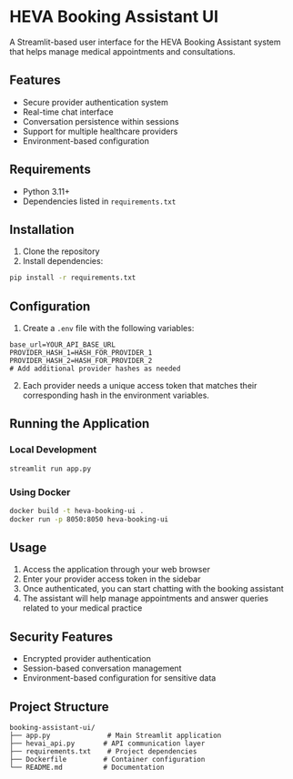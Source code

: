 # HEVA Booking Assistant UI

A Streamlit-based user interface for the HEVA Booking Assistant system that helps manage medical appointments and consultations.

## Features

- Secure provider authentication system
- Real-time chat interface
- Conversation persistence within sessions
- Support for multiple healthcare providers
- Environment-based configuration

## Requirements

- Python 3.11+
- Dependencies listed in `requirements.txt`

## Installation

1. Clone the repository
2. Install dependencies:
```bash
pip install -r requirements.txt
```

## Configuration

1. Create a `.env` file with the following variables:
```env
base_url=YOUR_API_BASE_URL
PROVIDER_HASH_1=HASH_FOR_PROVIDER_1
PROVIDER_HASH_2=HASH_FOR_PROVIDER_2
# Add additional provider hashes as needed
```

2. Each provider needs a unique access token that matches their corresponding hash in the environment variables.

## Running the Application

### Local Development
```bash
streamlit run app.py
```

### Using Docker
```bash
docker build -t heva-booking-ui .
docker run -p 8050:8050 heva-booking-ui
```

## Usage

1. Access the application through your web browser
2. Enter your provider access token in the sidebar
3. Once authenticated, you can start chatting with the booking assistant
4. The assistant will help manage appointments and answer queries related to your medical practice

## Security Features

- Encrypted provider authentication
- Session-based conversation management
- Environment-based configuration for sensitive data

## Project Structure

```
booking-assistant-ui/
├── app.py              # Main Streamlit application
├── hevai_api.py       # API communication layer
├── requirements.txt    # Project dependencies
├── Dockerfile         # Container configuration
└── README.md          # Documentation
```


